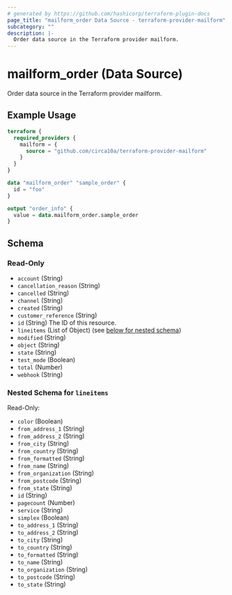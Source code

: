 ```yaml
---
# generated by https://github.com/hashicorp/terraform-plugin-docs
page_title: "mailform_order Data Source - terraform-provider-mailform"
subcategory: ""
description: |-
  Order data source in the Terraform provider mailform.
---
```


# mailform_order (Data Source)

Order data source in the Terraform provider mailform.

## Example Usage

```terraform
terraform {
  required_providers {
    mailform = {
      source = "github.com/circa10a/terraform-provider-mailform"
    }
  }
}

data "mailform_order" "sample_order" {
  id = "foo"
}

output "order_info" {
  value = data.mailform_order.sample_order
}
```

<!-- schema generated by tfplugindocs -->
## Schema

### Read-Only

- `account` (String)
- `cancellation_reason` (String)
- `cancelled` (String)
- `channel` (String)
- `created` (String)
- `customer_reference` (String)
- `id` (String) The ID of this resource.
- `lineitems` (List of Object) (see [below for nested schema](#nestedatt--lineitems))
- `modified` (String)
- `object` (String)
- `state` (String)
- `test_mode` (Boolean)
- `total` (Number)
- `webhook` (String)

<a id="nestedatt--lineitems"></a>
### Nested Schema for `lineitems`

Read-Only:

- `color` (Boolean)
- `from_address_1` (String)
- `from_address_2` (String)
- `from_city` (String)
- `from_country` (String)
- `from_formatted` (String)
- `from_name` (String)
- `from_organization` (String)
- `from_postcode` (String)
- `from_state` (String)
- `id` (String)
- `pagecount` (Number)
- `service` (String)
- `simplex` (Boolean)
- `to_address_1` (String)
- `to_address_2` (String)
- `to_city` (String)
- `to_country` (String)
- `to_formatted` (String)
- `to_name` (String)
- `to_organization` (String)
- `to_postcode` (String)
- `to_state` (String)


